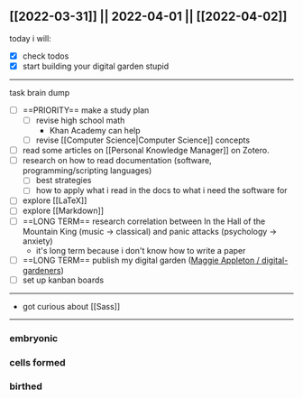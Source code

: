 [[2022-03-31]] || 2022-04-01 || [[2022-04-02]]
---
today i will:
- [x] check todos
- [x] start building your digital garden stupid
---
task brain dump
- [ ] ==PRIORITY== make a study plan
	- [ ] revise high school math
		- Khan Academy can help
	- [ ] revise [[Computer Science|Computer Science]] concepts
- [ ] read some articles on [[Personal Knowledge Manager]] on Zotero.
- [ ] research on how to read documentation (software, programming/scripting languages)
	- [ ] best strategies
	- [ ] how to apply what i read in the docs to what i need the software for
- [ ] explore [[LaTeX]]
- [ ] explore [[Markdown]]
- [ ] ==LONG TERM== research correlation between In the Hall of the Mountain King (music -> classical) and panic attacks (psychology -> anxiety)
	- it's long term because i don't know how to write a paper
- [ ] ==LONG TERM== publish my digital garden ([Maggie Appleton / digital-gardeners](https://github.com/MaggieAppleton/digital-gardeners))
- [ ] set up kanban boards
---
- got curious about [[Sass]]
---

### embryonic

### cells formed

### birthed